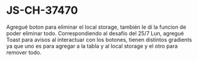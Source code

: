 # JS-CH-37470
Agregué boton para eliminar el local storage, también le dí la funcion de poder eliminar todo.
Correspondiendo al desafío del 25/7 Lun, agregué Toast para avisos al interactuar con los botones, tienen distintos gradients ya que uno es para agregar a la tabla y al local storage y el otro para remover todo.